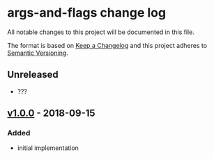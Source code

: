 # args-and-flags change log

All notable changes to this project will be documented in this file.

The format is based on [Keep a Changelog](http://keepachangelog.com/) and this project adheres to [Semantic Versioning](http://semver.org/).

## Unreleased

- ???

## [v1.0.0] - 2018-09-15

### Added

- initial implementation

[v1.0.0]: https://github.com/sethvincent/args-and-flags/compare/v1.0.0

